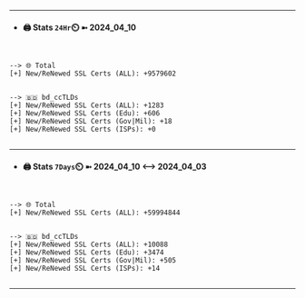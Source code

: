 

---
- #### 🖨️ **Stats** `24Hr`⏲️ ➼ 2024_04_10
```console


--> 🌐 Total
[+] New/ReNewed SSL Certs (ALL): +9579602


--> 🇧🇩 bd_ccTLDs
[+] New/ReNewed SSL Certs (ALL): +1283
[+] New/ReNewed SSL Certs (Edu): +606
[+] New/ReNewed SSL Certs (Gov|Mil): +18
[+] New/ReNewed SSL Certs (ISPs): +0


```

---
- #### 🖨️ **Stats** `7Days`⏲️ ➼ 2024_04_10 <--> 2024_04_03
```console


--> 🌐 Total
[+] New/ReNewed SSL Certs (ALL): +59994844


--> 🇧🇩 bd_ccTLDs
[+] New/ReNewed SSL Certs (ALL): +10088
[+] New/ReNewed SSL Certs (Edu): +3474
[+] New/ReNewed SSL Certs (Gov|Mil): +505
[+] New/ReNewed SSL Certs (ISPs): +14


```

---

